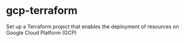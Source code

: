 # gcp-terraform
Set up a Terraform project that enables the deployment of resources on Google Cloud Platform (GCP)

